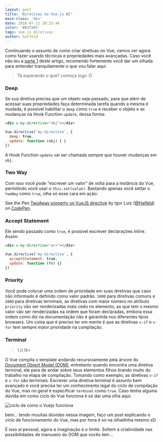 ```yaml
---
layout: post
title: 'Diretivas no Vue.js #2'
main-class: 'dev'
date: 2016-07-11 20:23:44 
color: '#637a91'
tags: vue-js diretivas
author: halfeld
---
```


Continuando o assunto de como criar diretivas no Vue, vamos ver agora como fazer usando técnicas e propriedades mais avançadas. Caso você não leu a [parte 1](http://www.vuejs-brasil.com.br/diretivas-no-vue-js-1-2/) deste artigo, recomendo fortemente você dar um olhada para entender tranquilamente o que vou falar aqui.

> Tá esperando o que? começa logo :D

### Deep

Se sua diretiva precisa que um objeto seja passado, para que além de acessar suas propriedades faça determinada tarefa quando a mesma é mudada, é possível habilitar o `deep` como `true` e receber o objeto e as mudanças na Hook Function `update`, dessa forma:

```html
<div v-my-directive="obj"></div>
```

```javascript
Vue.directive('my-directive', {
  deep: true,
  update: function (obj) { }
})
```

A Hook Function `update` vai ser chamada sempre que houver mudanças em `obj`.

### Two Way

Com isso você pode "escrever um valor" de volta para a instância do Vue, permitindo você usar o `this.set(value)`.
Bastando apenas você settar o `twoWay` como `true`, olha só esse cara em ação:

<p data-height="366" data-theme-id="light" data-slug-hash="PzOwGN" data-default-tab="result" data-user="Halfeld" data-embed-version="2" class="codepen">See the Pen <a href="http://codepen.io/Halfeld/pen/PzOwGN/">TwoAway property on VueJS directive</a> by Igor Luíz (<a href="http://codepen.io/Halfeld">@Halfeld</a>) on <a href="http://codepen.io">CodePen</a>.</p>
<script async src="//assets.codepen.io/assets/embed/ei.js"></script>


### Accept Statement

Ele sendo passado como `true`, é possível escrever declarações inline.
Assim:

```html
<div v-my-directive="a++"></div>
```

```javascript
Vue.directive('my-directive', {
  acceptStatement: true,
  update: function (fn) {}
})
```

### Priority

Você pode colocar uma ordem de prioridade em suas diretivas que caso não informado é definido como valor padrão. `1000` para diretivas comuns e `2000` para diretivas terminais, as diretivas com maior número no atributo `priority` vão ser renderizadas mais cedo no elemento,  as  que tem o mesmo valor vão ser renderizadas na ordem que foram declaradas, embora essa ordem como diz na documentação não é garantida nos diferentes tipos browsers.
Um coisa que é preciso ter em mente é que as diretivas `v-if` e `v-for` tem sempre maior prioridade na compilação.

### Terminal

> 1.0.19+

O Vue compila o template andando recursivamente pela árvore do [Document Object Model (DOM)](https://www.w3.org/DOM/), entretanto quando encontra uma diretiva terminal, ele para de andar sobre seus elementos filhos tirando muito do trabalho na etapa de compilação. Tomando como exemplo, as diretivas `v-if` e `v-for` são terminais.
Escrever uma diretiva terminal é assunto bem avançado e você precisa ter um conhecimento legal do ciclo de compilação do Vue, mas no geral é especificar `terminal` como `true`.
Caso tenha alguma dúvida em como ciclo do Vue funciona é só dar uma olha aqui:

![ciclo de como o Vuejs funciona](http://vuejs.org/images/lifecycle.png)

bem... tendo muuitas dúvidas nessa imagem, faço um post explicando o ciclo de funcionamento do Vue, mas por hora é só na olhadinha mesmo xD

É isso aí pessoal, agora a imaginação é o limite.
Soltem a criatividade nas possibilidades de manuseio do DOM que vocês tem...


